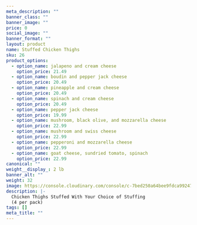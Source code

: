 ```yaml
---
meta_description: ""
banner_class: ""
banner_image: ""
price: 0
social_image: ""
banner_format: ""
layout: product
name: Stuffed Chicken Thighs
sku: 26
product_options:
  - option_name: jalapeno and cream cheese
    option_price: 21.49
  - option_name: boudin and pepper jack cheese
    option_price: 20.49
  - option_name: pineapple and cream cheese
    option_price: 20.49
  - option_name: spinach and cream cheese
    option_price: 20.49
  - option_name: pepper jack cheese
    option_price: 19.99
  - option_name: mushroom, black olive, and mozzarella cheese
    option_price: 22.99
  - option_name: mushroom and swiss cheese
    option_price: 22.99
  - option_name: pepperoni and mozzarella cheese
    option_price: 22.99
  - option_name: goat cheese, sundried tomato, spinach
    option_price: 22.99
canonical: ""
weight__display_: 2 lb
banner_alt: ""
weight: 32
image: https://console.cloudinary.com/console/c-7bed250a64bee9fdca992474d1fab6/media_library/folders/home/asset/8ba2736ea08861dfdff36d0bb92c1038/manage?context=manage
description: |-
  Chicken Thighs Stuffed With Your Choice of Stuffing
  (4 per pack)
tags: []
meta_title: ""
---
```


